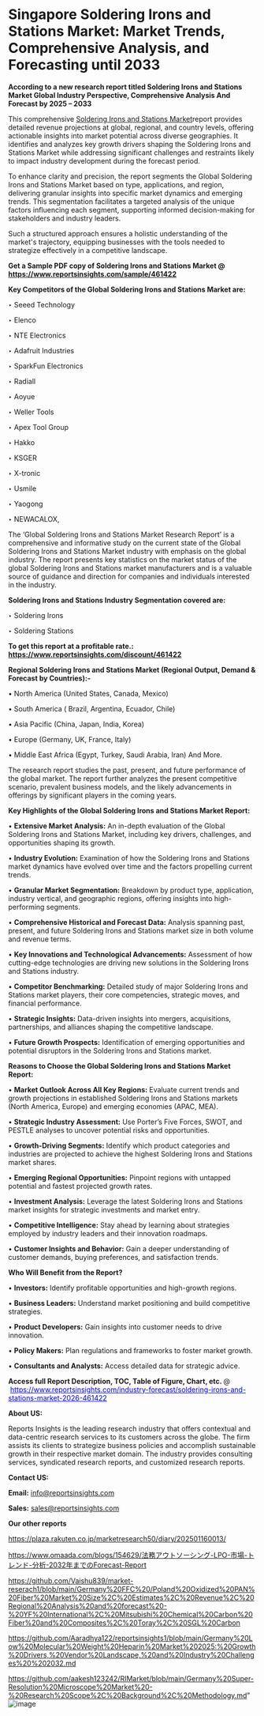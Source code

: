 # Singapore Soldering Irons and Stations Market: Market Trends, Comprehensive Analysis, and Forecasting until 2033

<strong>According to a new research report titled Soldering Irons and Stations Market Global Industry Perspective, Comprehensive Analysis And Forecast by 2025 – 2033</strong>

This comprehensive <a href=https://www.reportsinsights.com/sample/461422>Soldering Irons and Stations Market</a>report provides detailed revenue projections at global, regional, and country levels, offering actionable insights into market potential across diverse geographies. It identifies and analyzes key growth drivers shaping the Soldering Irons and Stations Market while addressing significant challenges and restraints likely to impact industry development during the forecast period.

To enhance clarity and precision, the report segments the Global Soldering Irons and Stations Market based on type, applications, and region, delivering granular insights into specific market dynamics and emerging trends. This segmentation facilitates a targeted analysis of the unique factors influencing each segment, supporting informed decision-making for stakeholders and industry leaders.

Such a structured approach ensures a holistic understanding of the market's trajectory, equipping businesses with the tools needed to strategize effectively in a competitive landscape.

<strong>Get a Sample PDF copy of Soldering Irons and Stations Market </strong><strong>@<a href=https://www.reportsinsights.com/sample/461422 style=color:#0000ff;> https://www.reportsinsights.com/sample/461422</a></strong></font>

<strong>Key Competitors of the Global Soldering Irons and Stations Market are:</strong>

‣ Seeed Technology

‣ Elenco

‣ NTE Electronics

‣ Adafruit Industries

‣ SparkFun Electronics

‣ Radiall

‣ Aoyue

‣ Weller Tools

‣ Apex Tool Group

‣ Hakko

‣ KSGER

‣ X-tronic

‣ Usmile

‣ Yaogong

‣ NEWACALOX,

The ‘Global Soldering Irons and Stations Market Research Report’ is a comprehensive and informative study on the current state of the Global Soldering Irons and Stations Market industry with emphasis on the global industry. The report presents key statistics on the market status of the global Soldering Irons and Stations market manufacturers and is a valuable source of guidance and direction for companies and individuals interested in the industry.

<strong>Soldering Irons and Stations Industry Segmentation covered are:</strong>

‣ Soldering Irons

‣ Soldering Stations

<strong>To get this report at a profitable rate.: <a href=https://www.reportsinsights.com/discount/461422 style=color:#0000ff;>https://www.reportsinsights.com/discount/461422</a></strong></font>

<strong>Regional Soldering Irons and Stations Market (Regional Output, Demand &amp; Forecast by Countries):-</strong>

• North America (United States, Canada, Mexico)

• South America ( Brazil, Argentina, Ecuador, Chile)

• Asia Pacific (China, Japan, India, Korea)

• Europe (Germany, UK, France, Italy)

• Middle East Africa (Egypt, Turkey, Saudi Arabia, Iran) And More.

The research report studies the past, present, and future performance of the global market. The report further analyzes the present competitive scenario, prevalent business models, and the likely advancements in offerings by significant players in the coming years.

<strong>Key Highlights of the Global Soldering Irons and Stations Market Report:</strong>

• <strong>Extensive Market Analysis:</strong> An in-depth evaluation of the Global Soldering Irons and Stations Market, including key drivers, challenges, and opportunities shaping its growth.

• <strong>Industry Evolution:</strong> Examination of how the Soldering Irons and Stations market dynamics have evolved over time and the factors propelling current trends.

• <strong>Granular Market Segmentation:</strong> Breakdown by product type, application, industry vertical, and geographic regions, offering insights into high-performing segments.

• <strong>Comprehensive Historical and Forecast Data:</strong> Analysis spanning past, present, and future Soldering Irons and Stations market size in both volume and revenue terms.

• <strong>Key Innovations and Technological Advancements:</strong> Assessment of how cutting-edge technologies are driving new solutions in the Soldering Irons and Stations industry.

• <strong>Competitor Benchmarking:</strong> Detailed study of major Soldering Irons and Stations market players, their core competencies, strategic moves, and financial performance.

• <strong>Strategic Insights:</strong> Data-driven insights into mergers, acquisitions, partnerships, and alliances shaping the competitive landscape.

• <strong>Future Growth Prospects:</strong> Identification of emerging opportunities and potential disruptors in the Soldering Irons and Stations market.

<strong>Reasons to Choose the Global Soldering Irons and Stations Market Report:</strong>

• <strong>Market Outlook Across All Key Regions:</strong> Evaluate current trends and growth projections in established Soldering Irons and Stations markets (North America, Europe) and emerging economies (APAC, MEA).

• <strong>Strategic Industry Assessment:</strong> Use Porter’s Five Forces, SWOT, and PESTLE analyses to uncover potential risks and opportunities.

• <strong>Growth-Driving Segments:</strong> Identify which product categories and industries are projected to achieve the highest Soldering Irons and Stations market shares.

• <strong>Emerging Regional Opportunities:</strong> Pinpoint regions with untapped potential and fastest projected growth rates.

• <strong>Investment Analysis:</strong> Leverage the latest Soldering Irons and Stations market insights for strategic investments and market entry.

• <strong>Competitive Intelligence:</strong> Stay ahead by learning about strategies employed by industry leaders and their innovation roadmaps.

• <strong>Customer Insights and Behavior:</strong> Gain a deeper understanding of customer demands, buying preferences, and satisfaction trends.

<strong>Who Will Benefit from the Report?</strong>

• <strong>Investors:</strong> Identify profitable opportunities and high-growth regions.

• <strong>Business Leaders:</strong> Understand market positioning and build competitive strategies.

• <strong>Product Developers:</strong> Gain insights into customer needs to drive innovation.

• <strong>Policy Makers:</strong> Plan regulations and frameworks to foster market growth.

• <strong>Consultants and Analysts:</strong> Access detailed data for strategic advice.
</ul>
<strong>Access full Report Description, TOC, Table of Figure, Chart, etc. </strong>@  <a href=https://www.reportsinsights.com/industry-forecast/soldering-irons-and-stations-market-2026-461422 style=color:#0000ff;>https://www.reportsinsights.com/industry-forecast/soldering-irons-and-stations-market-2026-461422</a></font>

<strong><strong>About US</strong>:</strong>

Reports Insights is the leading research industry that offers contextual and data-centric research services to its customers across the globe. The firm assists its clients to strategize business policies and accomplish sustainable growth in their respective market domain. The industry provides consulting services, syndicated research reports, and customized research reports.

<strong>Contact US:</strong>

<p class=""""><b>Email:</b> <a href=mailto:info@reportsinsights.com>info@reportsinsights.com</a></p>
<p class=""""><b>Sales:</b> <a href=mailto:sales@reportsinsights.com>sales@reportsinsights.com</a></p>

<strong>Our other reports</strong>

<a href=https://plaza.rakuten.co.jp/marketresearch50/diary/202501160013/>https://plaza.rakuten.co.jp/marketresearch50/diary/202501160013/</a>

<a href=https://www.omaada.com/blogs/154629/法務アウトソーシング-LPO-市場-トレンド-分析-2032年までのForecast-Report>https://www.omaada.com/blogs/154629/法務アウトソーシング-LPO-市場-トレンド-分析-2032年までのForecast-Report</a>

<a href=https://github.com/Vaishu839/market-reserach1/blob/main/Germany%20FFC%20/Poland%20Oxidized%20PAN%20Fiber%20Market%20Size%2C%20Estimates%2C%20Revenue%2C%20Regional%20Analysis%20and%20forecast%20-%20YF%20International%2C%20Mitsubishi%20Chemical%20Carbon%20Fiber%20and%20Composites%2C%20Toray%2C%20SGL%20Carbon>https://github.com/Vaishu839/market-reserach1/blob/main/Germany%20FFC%20/Poland%20Oxidized%20PAN%20Fiber%20Market%20Size%2C%20Estimates%2C%20Revenue%2C%20Regional%20Analysis%20and%20forecast%20-%20YF%20International%2C%20Mitsubishi%20Chemical%20Carbon%20Fiber%20and%20Composites%2C%20Toray%2C%20SGL%20Carbon</a>

<a href=https://github.com/Aaradhya122/reportsinsights1/blob/main/Germany%20Low%20Molecular%20Weight%20Heparin%20Market%202025:%20Growth%20Drivers,%20Vendor%20Landscape,%20and%20Industry%20Challenges%20%202032.md>https://github.com/Aaradhya122/reportsinsights1/blob/main/Germany%20Low%20Molecular%20Weight%20Heparin%20Market%202025:%20Growth%20Drivers,%20Vendor%20Landscape,%20and%20Industry%20Challenges%20%202032.md</a>

<a href=https://github.com/aakesh123242/RIMarket/blob/main/Germany%20Super-Resolution%20Microscope%20Market%20-%20Research%20Scope%2C%20Background%2C%20Methodology.md>https://github.com/aakesh123242/RIMarket/blob/main/Germany%20Super-Resolution%20Microscope%20Market%20-%20Research%20Scope%2C%20Background%2C%20Methodology.md</a>"
![image](https://github.com/user-attachments/assets/2722c490-6253-4f1b-958a-4ef43a266b1a)

